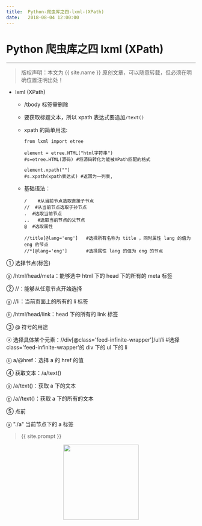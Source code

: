 ```yaml
---             
title:  Python-爬虫库之四-lxml-(XPath)
date:   2018-08-04 12:00:00
---
```

# Python 爬虫库之四 lxml (XPath)

***
> 版权声明：本文为 {{ site.name }} 原创文章，可以随意转载，但必须在明确位置注明出处！

- lxml (XPath)

  - /tbody  标签需删除 

  - 要获取标题文本，所以 xpath 表达式要追加`/text() `

  - xpath 的简单用法:

    ```
    from lxml import etree
    
    element = etree.HTML("html字符串")
    #s=etree.HTML(源码) #将源码转化为能被XPath匹配的格式
    
    element.xpath("")
    #s.xpath(xpath表达式) #返回为一列表,
    ```

    

  - 基础语法：

  	```
  	/    #从当前节点选取直接子节点
  	//  #从当前节点选取子孙节点
  	.  #选取当前节点
  	..   #选取当前节点的父节点
  	@  #选取属性
    
  	//title[@lang='eng']   #选择所有名称为 title ，同时属性 lang 的值为 eng 的节点
  	//*[@lang='eng']       #选择属性 lang 的值为 eng 的节点
  	```

① 选择节点(标签)

ⓐ /html/head/meta：能够选中 html 下的 head 下的所有的 meta 标签

② //：能够从任意节点开始选择

ⓐ //li：当前页面上的所有的 li 标签

ⓑ /html/head/link：head 下的所有的 link 标签

③ @ 符号的用途

ⓐ 选择具体某个元素：//div[@class='feed-infinite-wrapper']/ul/li #选择 class='feed-infinite-wrapper'的 div 下的 ul 下的 li 

ⓑ a/@href：选择 a 的 href 的值

④ 获取文本：/a/text()

ⓐ  /a/text()：获取 a 下的文本

ⓑ  /a//text()：获取 a 下的所有的文本

⑤ 点前

ⓐ  "./a" 当前节点下的 a 标签

> {{ site.prompt }}

<div  align="center">
<img src="https://rengui520.github.io/images/wechart.jpg" width = "200" height = "200"/>